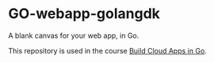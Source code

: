 # GO-webapp-golangdk
A blank canvas for your web app, in Go.

This repository is used in the course [Build Cloud Apps in Go](https://www.golang.dk/courses/build-cloud-apps-in-go).
